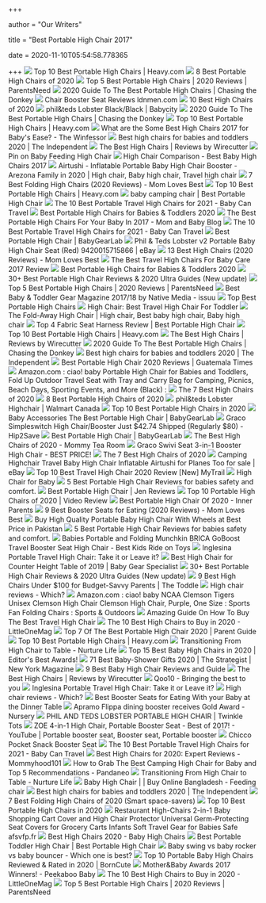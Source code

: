 +++
        
author = "Our Writers"
        
title = "Best Portable High Chair 2017"
        
date = 2020-11-10T05:54:58.778365
        
+++
[ ![](https://heavy.com/wp-content/uploads/2017/04/portable-high-chairs-travel-high-chairs.jpg?quality=65&strip=all)](https://heavy.com/wp-content/uploads/2017/04/portable-high-chairs-travel-high-chairs.jpg?quality=65&strip=all) Top 10 Best Portable High Chairs | Heavy.com
[ ![](https://res.cloudinary.com/babylist/image/upload/f_auto,q_auto:best,c_scale,w_1200/v1550180463/Portable__high_chair_guide_header_c1gxv3.jpg)](https://res.cloudinary.com/babylist/image/upload/f_auto,q_auto:best,c_scale,w_1200/v1550180463/Portable__high_chair_guide_header_c1gxv3.jpg) 8 Best Portable High Chairs of 2020
[ ![](https://parentsneed.com/wp-content/uploads/2017/02/Top-5-Best-Portable-High-Chairs.jpg)](https://parentsneed.com/wp-content/uploads/2017/02/Top-5-Best-Portable-High-Chairs.jpg) Top 5 Best Portable High Chairs | 2020 Reviews | ParentsNeed
[ ![](https://www.chasingthedonkey.com/wp-content/uploads/2017/05/Best-Portable-High-Chair-Booster-Seat-Reviews-PIN-450x900.jpg)](https://www.chasingthedonkey.com/wp-content/uploads/2017/05/Best-Portable-High-Chair-Booster-Seat-Reviews-PIN-450x900.jpg) 2020 Guide To The Best Portable High Chairs | Chasing the Donkey
[ ![](https://www.chasingthedonkey.com/wp-content/uploads/2017/05/Best-Portable-High-Chair-Booster-Seat-Reviews-900x675.jpg)](https://www.chasingthedonkey.com/wp-content/uploads/2017/05/Best-Portable-High-Chair-Booster-Seat-Reviews-900x675.jpg) Chair Booster Seat Reviews ldnmen.com
[ ![](https://res.cloudinary.com/babylist/image/upload/f_auto,q_auto:best,c_scale/v1584597701/Best-of-high-chairs-2020-pin_glxmjb.jpg)](https://res.cloudinary.com/babylist/image/upload/f_auto,q_auto:best,c_scale/v1584597701/Best-of-high-chairs-2020-pin_glxmjb.jpg) 10 Best High Chairs of 2020
[ ![](https://babycity-co-nz.imgix.net/products/philteds-lobster-blackbl-828786~1542746910.jpg?w=1000&fit=fillmax&auto=format&bg=fff&s=64dcdc9a1a4bdd8e948cd914390b0dab)](https://babycity-co-nz.imgix.net/products/philteds-lobster-blackbl-828786~1542746910.jpg?w=1000&fit=fillmax&auto=format&bg=fff&s=64dcdc9a1a4bdd8e948cd914390b0dab) phil&teds Lobster Black/Black | Babycity
[ ![](https://www.chasingthedonkey.com/wp-content/uploads/2017/05/41M9kngNphL.jpg)](https://www.chasingthedonkey.com/wp-content/uploads/2017/05/41M9kngNphL.jpg) 2020 Guide To The Best Portable High Chairs | Chasing the Donkey
[ ![](https://heavy.com/wp-content/uploads/2017/04/mamas-papas-baby-bud-booster-seat.jpg?quality=65&strip=all)](https://heavy.com/wp-content/uploads/2017/04/mamas-papas-baby-bud-booster-seat.jpg?quality=65&strip=all) Top 10 Best Portable High Chairs | Heavy.com
[ ![](http://bpc.h-cdn.co/assets/16/19/980x490/landscape-1462914488-baby-high-chairs.jpg)](http://bpc.h-cdn.co/assets/16/19/980x490/landscape-1462914488-baby-high-chairs.jpg) What are the Some Best High Chairs 2017 for Baby's Ease? - The Winfessor
[ ![](https://static.independent.co.uk/s3fs-public/thumbnails/image/2020/04/02/17/best-high-chairs-baby-toddler-indybest.jpg)](https://static.independent.co.uk/s3fs-public/thumbnails/image/2020/04/02/17/best-high-chairs-baby-toddler-indybest.jpg) Best high chairs for babies and toddlers 2020 | The Independent
[ ![](https://cdn.thewirecutter.com/wp-content/uploads/2017/07/high-chairs-2x1-fullres-4207-600x300.jpg)](https://cdn.thewirecutter.com/wp-content/uploads/2017/07/high-chairs-2x1-fullres-4207-600x300.jpg) The Best High Chairs | Reviews by Wirecutter
[ ![](https://i.pinimg.com/originals/b7/ea/fa/b7eafa972a94f299e92c78e88551927e.jpg)](https://i.pinimg.com/originals/b7/ea/fa/b7eafa972a94f299e92c78e88551927e.jpg) Pin on Baby Feeding High Chair
[ ![](https://best-high-chairs.com/wp-content/uploads/41INu1uuL3L-262x262.jpg)](https://best-high-chairs.com/wp-content/uploads/41INu1uuL3L-262x262.jpg) High Chair Comparison - Best Baby High Chairs 2017
[ ![](https://i.pinimg.com/originals/b4/3b/13/b43b133d4886b60b94ce94e317bb4530.png)](https://i.pinimg.com/originals/b4/3b/13/b43b133d4886b60b94ce94e317bb4530.png) Airtushi - Inflatable Portable Baby High Chair Booster - Arezona Family in  2020 | High chair, Baby high chair, Travel high chair
[ ![](https://momlovesbest.com/wp-content/uploads/2017/09/Best-Folding-High-Chair-1.jpg)](https://momlovesbest.com/wp-content/uploads/2017/09/Best-Folding-High-Chair-1.jpg) 7 Best Folding High Chairs (2020 Reviews) - Mom Loves Best
[ ![](https://heavy.com/wp-content/uploads/2017/04/phil-teds-lobster-high-chair.jpg?quality=65&strip=all)](https://heavy.com/wp-content/uploads/2017/04/phil-teds-lobster-high-chair.jpg?quality=65&strip=all) Top 10 Best Portable High Chairs | Heavy.com
[ ![](https://bestportablehighchair.com/wp-content/uploads/2017/12/Popup-522x300.jpg)](https://bestportablehighchair.com/wp-content/uploads/2017/12/Popup-522x300.jpg) baby camping chair | Best Portable High Chair
[ ![](https://www.babycantravel.com/wp-content/uploads/2017/04/MyLittleSeat-Travel-High-Chair-1024x683.jpg.webp)](https://www.babycantravel.com/wp-content/uploads/2017/04/MyLittleSeat-Travel-High-Chair-1024x683.jpg.webp) The 10 Best Portable Travel High Chairs for 2021 - Baby Can Travel
[ ![](http://images.agoramedia.com/wte3.0/gcms/Best-Portable-High-Chairs-August-2020-722x406.jpg?width=414)](http://images.agoramedia.com/wte3.0/gcms/Best-Portable-High-Chairs-August-2020-722x406.jpg?width=414) Best Portable High Chairs for Babies & Toddlers 2020
[ ![](https://i0.wp.com/intelligentmother.com/wp-content/uploads/2017/03/best-portable-high-chair.jpg?resize=690%2C445)](https://i0.wp.com/intelligentmother.com/wp-content/uploads/2017/03/best-portable-high-chair.jpg?resize=690%2C445) The Best Portable High Chairs For Your Baby In 2017 - Mom and Baby Blog
[ ![](https://www.babycantravel.com/wp-content/uploads/2017/04/Travel-High-Chair-in-Restaurant2-1024x683.jpg)](https://www.babycantravel.com/wp-content/uploads/2017/04/Travel-High-Chair-in-Restaurant2-1024x683.jpg) The 10 Best Portable Travel High Chairs for 2021 - Baby Can Travel
[ ![](https://bgl-i48k9hqubvkf8lnt.stackpathdns.com/photos/1/83/319379_3108_M.jpg)](https://bgl-i48k9hqubvkf8lnt.stackpathdns.com/photos/1/83/319379_3108_M.jpg) Best Portable High Chair | BabyGearLab
[ ![](https://images.channelgrabber.com/MTY5OQ==/5b97c3a9bfff2.jpg)](https://images.channelgrabber.com/MTY5OQ==/5b97c3a9bfff2.jpg) Phil & Teds Lobster v2 Portable Baby High Chair Seat (Red) 9420015715866 |  eBay
[ ![](https://momlovesbest.com/wp-content/uploads/2017/07/Best-High-Chairs.jpg)](https://momlovesbest.com/wp-content/uploads/2017/07/Best-High-Chairs.jpg) 13 Best High Chairs (2020 Reviews) - Mom Loves Best
[ ![](https://i2.wp.com/images-na.ssl-images-amazon.com/images/I/61XUzOQR0LL._SL300_.jpg?ssl=1)](https://i2.wp.com/images-na.ssl-images-amazon.com/images/I/61XUzOQR0LL._SL300_.jpg?ssl=1) The Best Travel High Chairs For Baby Care 2017 Review
[ ![](https://images.agoramedia.com/wte3.0/gcms/The-First-Years-On-The-Go-Booster-Seat-600x600.jpg)](https://images.agoramedia.com/wte3.0/gcms/The-First-Years-On-The-Go-Booster-Seat-600x600.jpg) Best Portable High Chairs for Babies & Toddlers 2020
[ ![](https://babyloveswings.com/wp-content/uploads/2019/05/best-portable-baby-high-chair.jpg)](https://babyloveswings.com/wp-content/uploads/2019/05/best-portable-baby-high-chair.jpg) 30+ Best Portable High Chair Reviews & 2020 Ultra Guides (New update)
[ ![](https://parentsneed.com/wp-content/uploads/2017/02/Inglesina-Fast-Table-Chair.jpg)](https://parentsneed.com/wp-content/uploads/2017/02/Inglesina-Fast-Table-Chair.jpg) Top 5 Best Portable High Chairs | 2020 Reviews | ParentsNeed
[ ![](https://image.isu.pub/171027133440-f2a2d4989bd23a30812f4b6553641451/jpg/page_80.jpg)](https://image.isu.pub/171027133440-f2a2d4989bd23a30812f4b6553641451/jpg/page_80.jpg) Best Baby & Toddler Gear Magazine 2017/18 by Native Media - issuu
[ ![](https://nexusworks.net/wp-content/uploads/2017/10/fisher-price-healthy-care-300x284.jpg)](https://nexusworks.net/wp-content/uploads/2017/10/fisher-price-healthy-care-300x284.jpg) Top Best Portable High Chairs
[ ![](https://www.camylalima.club/wp-content/uploads/2019/03/best-travel-high-chair-booster-seat-seats-2017-first-years-baby-mickey-mouse-feeding-child-furniture-surprising-cha.jpg)](https://www.camylalima.club/wp-content/uploads/2019/03/best-travel-high-chair-booster-seat-seats-2017-first-years-baby-mickey-mouse-feeding-child-furniture-surprising-cha.jpg) High Chair: Best Travel High Chair For Toddler
[ ![](https://i.pinimg.com/originals/fa/71/13/fa71135ce6053b6e161df13f1a65e3dd.jpg)](https://i.pinimg.com/originals/fa/71/13/fa71135ce6053b6e161df13f1a65e3dd.jpg) The Fold-Away High Chair | High chair, Best baby high chair, Baby high chair
[ ![](https://bestportablehighchair.com/wp-content/uploads/2017/12/Fabric-247x300.jpg)](https://bestportablehighchair.com/wp-content/uploads/2017/12/Fabric-247x300.jpg) Top 4 Fabric Seat Harness Review | Best Portable High Chair
[ ![](https://heavy.com/wp-content/uploads/2017/04/ciao-baby-portable-high-chair.jpg?quality=65&strip=all)](https://heavy.com/wp-content/uploads/2017/04/ciao-baby-portable-high-chair.jpg?quality=65&strip=all) Top 10 Best Portable High Chairs | Heavy.com
[ ![](https://cdn.thewirecutter.com/wp-content/uploads/2017/07/high-chairs-lowres-4160.jpg)](https://cdn.thewirecutter.com/wp-content/uploads/2017/07/high-chairs-lowres-4160.jpg) The Best High Chairs | Reviews by Wirecutter
[ ![](https://www.chasingthedonkey.com/wp-content/uploads/2017/05/4100g8X36QL.jpg)](https://www.chasingthedonkey.com/wp-content/uploads/2017/05/4100g8X36QL.jpg) 2020 Guide To The Best Portable High Chairs | Chasing the Donkey
[ ![](https://static.independent.co.uk/s3fs-public/thumbnails/image/2020/04/02/16/graco-swift-fold-high-chair.jpg?width=982&height=726)](https://static.independent.co.uk/s3fs-public/thumbnails/image/2020/04/02/16/graco-swift-fold-high-chair.jpg?width=982&height=726) Best high chairs for babies and toddlers 2020 | The Independent
[ ![](https://www.guatemala-times.com/wp-content/uploads/2017/09/51KZcME8TkL._SY450_-346x450.jpg)](https://www.guatemala-times.com/wp-content/uploads/2017/09/51KZcME8TkL._SY450_-346x450.jpg) Best Portable High Chair 2020 Reviews | Guatemala Times
[ ![](https://m.media-amazon.com/images/S/aplus-media/vc/71082126-c538-4560-925a-3f2037a96732.__CR0,0,970,600_PT0_SX970_V1___.jpg)](https://m.media-amazon.com/images/S/aplus-media/vc/71082126-c538-4560-925a-3f2037a96732.__CR0,0,970,600_PT0_SX970_V1___.jpg) Amazon.com : ciao! baby Portable High Chair for Babies and Toddlers, Fold  Up Outdoor Travel Seat with Tray and Carry Bag for Camping, Picnics, Beach  Days, Sporting Events, and More (Black) :
[ ![](https://www.verywellfamily.com/thmb/yFBjh4b6xTRRksbpO4nl4SuJL0A=/2000x2000/filters:no_upscale():max_bytes(150000):strip_icc()/b5179f0c-24b0-4c74-a10e-2a7c0032e4bb_1.c3b6f7ca5369548ac8a34cb8490288c7-aef746521d5a416ab98e0d259a7c8fb0.jpeg)](https://www.verywellfamily.com/thmb/yFBjh4b6xTRRksbpO4nl4SuJL0A=/2000x2000/filters:no_upscale():max_bytes(150000):strip_icc()/b5179f0c-24b0-4c74-a10e-2a7c0032e4bb_1.c3b6f7ca5369548ac8a34cb8490288c7-aef746521d5a416ab98e0d259a7c8fb0.jpeg) The 7 Best High Chairs of 2020
[ ![](https://images.ctfassets.net/50gzycvace50/Ul2SCbPgiOKwjEKVOlQjr/4eeed1aeaddd7be7def0abc93ffbceb1/original-easy-seat-portable-high-chair-photo.jpg)](https://images.ctfassets.net/50gzycvace50/Ul2SCbPgiOKwjEKVOlQjr/4eeed1aeaddd7be7def0abc93ffbceb1/original-easy-seat-portable-high-chair-photo.jpg) 8 Best Portable High Chairs of 2020
[ ![](https://i5.walmartimages.ca/images/Enlarge/586/6_1/999999-9420015715866_1.jpg)](https://i5.walmartimages.ca/images/Enlarge/586/6_1/999999-9420015715866_1.jpg) phil&teds Lobster Highchair | Walmart Canada
[ ![](https://themecountry.com/wp-content/uploads/2017/08/B00PNXIACE.jpg)](https://themecountry.com/wp-content/uploads/2017/08/B00PNXIACE.jpg) Top 10 Best Portable High Chairs in 2020
[ ![](http://www.newbornbabystuff.com/wp-content/uploads/2017/05/1494462486_606_baby-accessories-the-best-portable-high-chair-babygearlab.jpg)](http://www.newbornbabystuff.com/wp-content/uploads/2017/05/1494462486_606_baby-accessories-the-best-portable-high-chair-babygearlab.jpg) Baby Accessories The Best Portable High Chair | BabyGearLab
[ ![](https://hip2save.com/wp-content/uploads/2017/09/graco-2-in-1-highchair.jpg?resize=1024%2C538&strip=all)](https://hip2save.com/wp-content/uploads/2017/09/graco-2-in-1-highchair.jpg?resize=1024%2C538&strip=all) Graco Simpleswitch High Chair/Booster Just $42.74 Shipped (Regularly $80) -  Hip2Save
[ ![](https://bgl-i48k9hqubvkf8lnt.stackpathdns.com/photos/1/84/319401_1554_L2.jpg)](https://bgl-i48k9hqubvkf8lnt.stackpathdns.com/photos/1/84/319401_1554_L2.jpg) Best Portable High Chair | BabyGearLab
[ ![](https://www.mommytearoom.com/wp-content/uploads/2017/10/Graco-Simpleswitch-Portable-High-Chair-and-Booster.jpg)](https://www.mommytearoom.com/wp-content/uploads/2017/10/Graco-Simpleswitch-Portable-High-Chair-and-Booster.jpg) The Best High Chairs of 2020 - Mommy Tea Room
[ ![](https://kosheronabudget.com/wp-content/uploads/2017/09/Screen-Shot-2017-09-11-at-12.21.17-PM-300x277.png)](https://kosheronabudget.com/wp-content/uploads/2017/09/Screen-Shot-2017-09-11-at-12.21.17-PM-300x277.png) Graco Swivi Seat 3-in-1 Booster High Chair - BEST PRICE!
[ ![](https://www.verywellfamily.com/thmb/CnbBiHkNN2hd6RPd8hWsLxHl97M=/1474x1474/smart/filters:no_upscale()/ScreenShot2020-03-03at3.39.26PM-f72aed31d8f54d508236eead3db327e7.png)](https://www.verywellfamily.com/thmb/CnbBiHkNN2hd6RPd8hWsLxHl97M=/1474x1474/smart/filters:no_upscale()/ScreenShot2020-03-03at3.39.26PM-f72aed31d8f54d508236eead3db327e7.png) The 7 Best High Chairs of 2020
[ ![](https://i.ebayimg.com/images/g/kUoAAOSwzqFZAL62/s-l1600.png)](https://i.ebayimg.com/images/g/kUoAAOSwzqFZAL62/s-l1600.png) Camping Highchair Travel Baby High Chair Inflatable Airtushi for Planes Too  for sale | eBay
[ ![](https://mytrailco.com/wp-content/uploads/2020/05/Top-10-Best-Travel-High-Chair-2020-Review-New.jpg)](https://mytrailco.com/wp-content/uploads/2020/05/Top-10-Best-Travel-High-Chair-2020-Review-New.jpg) Top 10 Best Travel High Chair 2020 Review [New] MyTrail
[ ![](https://lh3.googleusercontent.com/proxy/kVspPIzav8kYWhNg3AwUWiDwy5ZCGWSpr35B0GT_qlH6R6jdupclxv1TU8M7UcMiSJUy0O6m6dIMbTUFRZnMGkxot1Q)](https://lh3.googleusercontent.com/proxy/kVspPIzav8kYWhNg3AwUWiDwy5ZCGWSpr35B0GT_qlH6R6jdupclxv1TU8M7UcMiSJUy0O6m6dIMbTUFRZnMGkxot1Q) High Chair for Baby
[ ![](https://www.babescare.com/wp-content/uploads/2018/05/1-300x225.jpg)](https://www.babescare.com/wp-content/uploads/2018/05/1-300x225.jpg) 5 Best Portable High Chair Reviews for babies safety and comfort.
[ ![](https://www.jenreviews.com/wp-content/uploads/2016/04/Fisher-Price-SpaceSaver-High-Chair-199x300.jpg)](https://www.jenreviews.com/wp-content/uploads/2016/04/Fisher-Price-SpaceSaver-High-Chair-199x300.jpg) Best Portable High Chair | Jen Reviews
[ ![](https://i.ytimg.com/vi/-NqeNDQM9Po/maxresdefault.jpg)](https://i.ytimg.com/vi/-NqeNDQM9Po/maxresdefault.jpg) Top 10 Portable High Chairs of 2020 | Video Review
[ ![](https://www.innerparents.com/wp-content/uploads/2017/11/Best-Portable-High-Chair.png)](https://www.innerparents.com/wp-content/uploads/2017/11/Best-Portable-High-Chair.png) Best Portable High Chair Of 2020 - Inner Parents
[ ![](https://momlovesbest.com/wp-content/uploads/2017/08/Best-Booster-Seat-High-Chairs-1.jpg)](https://momlovesbest.com/wp-content/uploads/2017/08/Best-Booster-Seat-High-Chairs-1.jpg) 9 Best Booster Seats for Eating (2020 Reviews) - Mom Loves Best
[ ![](https://www.shopperspk.com/wp-content/uploads/2017/02/High-Quality-Portable-Baby-High-Chair-With-Wheels-Price-in-Pakistan.jpg)](https://www.shopperspk.com/wp-content/uploads/2017/02/High-Quality-Portable-Baby-High-Chair-With-Wheels-Price-in-Pakistan.jpg) Buy High Quality Portable Baby High Chair With Wheels at Best Price in  Pakistan
[ ![](https://www.babescare.com/wp-content/uploads/2018/05/41Z0DrU-U-L-300x300.jpg)](https://www.babescare.com/wp-content/uploads/2018/05/41Z0DrU-U-L-300x300.jpg) 5 Best Portable High Chair Reviews for babies safety and comfort.
[ ![](https://bestkidsrideontoys.com/wp-content/uploads/2017/03/18-237x300.png)](https://bestkidsrideontoys.com/wp-content/uploads/2017/03/18-237x300.png) Babies Portable and Folding Munchkin BRICA GoBoost Travel Booster Seat High  Chair - Best Kids Ride on Toys
[ ![](https://www.marcieinmommyland.com/wp-content/uploads/2017/09/DOHM_Maui-114-1024x680.jpg)](https://www.marcieinmommyland.com/wp-content/uploads/2017/09/DOHM_Maui-114-1024x680.jpg) Inglesina Portable Travel High Chair: Take it or Leave it?
[ ![](https://babygearspecialist.com/wp-content/uploads/2017/11/KABOOST-Portable-Chair-Booster.jpg)](https://babygearspecialist.com/wp-content/uploads/2017/11/KABOOST-Portable-Chair-Booster.jpg) Best High Chair for Counter Height Table of 2019 | Baby Gear Specialist
[ ![](https://babyloveswings.com/wp-content/uploads/2019/05/portable-high-chair.jpg)](https://babyloveswings.com/wp-content/uploads/2019/05/portable-high-chair.jpg) 30+ Best Portable High Chair Reviews & 2020 Ultra Guides (New update)
[ ![](https://www.thetoddle.com/wp-content/uploads/2017/10/Best-Space-Saving-High-ChairsUnder-100-Fisher-Price-Healthy-Delux.png)](https://www.thetoddle.com/wp-content/uploads/2017/10/Best-Space-Saving-High-ChairsUnder-100-Fisher-Price-Healthy-Delux.png) 9 Best High Chairs Under $100 for Budget-Savvy Parents | The Toddle
[ ![](https://dam.which.co.uk/c882dc50-aec1-4264-aa97-26e2b27e3b7e.jpg)](https://dam.which.co.uk/c882dc50-aec1-4264-aa97-26e2b27e3b7e.jpg) High chair reviews - Which?
[ ![](https://m.media-amazon.com/images/S/aplus-media/vc/98ac72a6-da58-41bf-a025-f5e337f891d4.__CR0,0,970,300_PT0_SX970_V1___.jpg)](https://m.media-amazon.com/images/S/aplus-media/vc/98ac72a6-da58-41bf-a025-f5e337f891d4.__CR0,0,970,300_PT0_SX970_V1___.jpg) Amazon.com : ciao! baby NCAA Clemson Tigers Unisex Clemson High Chair  Clemson High Chair, Purple, One Size : Sports Fan Folding Chairs : Sports &  Outdoors
[ ![](https://hqchairs.com/wp-content/uploads/2017/03/Do-you-need-a-high-chair-1024x507.png)](https://hqchairs.com/wp-content/uploads/2017/03/Do-you-need-a-high-chair-1024x507.png) Amazing Guide On How To Buy The Best Travel High Chair
[ ![](https://littleonemag.com/wp-content/uploads/2020/04/High-Chairs.jpg)](https://littleonemag.com/wp-content/uploads/2020/04/High-Chairs.jpg) The 10 Best High Chairs to Buy in 2020 - LittleOneMag
[ ![](https://parent.guide/wp-content/uploads/2019/03/Babysitting-high-chair.jpg)](https://parent.guide/wp-content/uploads/2019/03/Babysitting-high-chair.jpg) Top 7 Of The Best Portable High Chair 2020 | Parent Guide
[ ![](https://heavy.com/wp-content/uploads/2017/04/cozy-cover-portable-easy-seat-portable-high-chair.jpg?quality=65&strip=all)](https://heavy.com/wp-content/uploads/2017/04/cozy-cover-portable-easy-seat-portable-high-chair.jpg?quality=65&strip=all) Top 10 Best Portable High Chairs | Heavy.com
[ ![](https://www.nurturelife.com/wp-content/uploads/2017/06/Transitioning-from-High-Chair-to-Table-1.jpg)](https://www.nurturelife.com/wp-content/uploads/2017/06/Transitioning-from-High-Chair-to-Table-1.jpg) Transitioning From High Chair to Table - Nurture Life
[ ![](https://spacemazing.com/wp-content/uploads/2019/12/Baby-High-Chair-Wooden-High-Chair-with-Removable-Tray-and-Adjustable-Legs-for-BabyInfantsToddlers-e1582378605739.jpg)](https://spacemazing.com/wp-content/uploads/2019/12/Baby-High-Chair-Wooden-High-Chair-with-Removable-Tray-and-Adjustable-Legs-for-BabyInfantsToddlers-e1582378605739.jpg) Top 15 Best Baby High Chairs in 2020 | Editor's Best Awards!
[ ![](https://pyxis.nymag.com/v1/imgs/1c7/f3b/6481a8a9027b4c462e9d5db5713fe46109.2x.rdeep-vertical.w245.jpg)](https://pyxis.nymag.com/v1/imgs/1c7/f3b/6481a8a9027b4c462e9d5db5713fe46109.2x.rdeep-vertical.w245.jpg) 71 Best Baby-Shower Gifts 2020 | The Strategist | New York Magazine
[ ![](https://babygearspro.com/wp-content/uploads/2017/12/8.-Ciao-Baby-Portable-High-Chair-Black.jpg)](https://babygearspro.com/wp-content/uploads/2017/12/8.-Ciao-Baby-Portable-High-Chair-Black.jpg) 9 Best Baby High Chair Reviews and Guide
[ ![](https://cdn.thewirecutter.com/wp-content/uploads/2017/07/high-chairs-lowres-3854.jpg)](https://cdn.thewirecutter.com/wp-content/uploads/2017/07/high-chairs-lowres-3854.jpg) The Best High Chairs | Reviews by Wirecutter
[ ![](https://gdetail.image-gmkt.com/049/616/542616049/2017/2/4e7fcffc-c348-4ade-9670-e2c3365141b1.jpg)](https://gdetail.image-gmkt.com/049/616/542616049/2017/2/4e7fcffc-c348-4ade-9670-e2c3365141b1.jpg) Qoo10 - Bringing the best to you
[ ![](https://www.marcieinmommyland.com/wp-content/uploads/2017/09/Inglesina-Fast-Table-Chair_-Take-it-or-Leave-It.png)](https://www.marcieinmommyland.com/wp-content/uploads/2017/09/Inglesina-Fast-Table-Chair_-Take-it-or-Leave-It.png) Inglesina Portable Travel High Chair: Take it or Leave it?
[ ![](https://dam.which.co.uk/d60a7262-30f3-4ca4-9146-3a09ee797f42.jpg)](https://dam.which.co.uk/d60a7262-30f3-4ca4-9146-3a09ee797f42.jpg) High chair reviews - Which?
[ ![](https://www.roamingmommy.com/wp-content/uploads/2017/08/Naughty-or-Nice-Party-4-1024x576.png)](https://www.roamingmommy.com/wp-content/uploads/2017/08/Naughty-or-Nice-Party-4-1024x576.png) Best Booster Seats for Eating With your Baby at the Dinner Table
[ ![](https://www.onlogistics.co.uk/nursery/wp-content/uploads/sites/7/2017/11/Flippa-award-press.jpg)](https://www.onlogistics.co.uk/nursery/wp-content/uploads/sites/7/2017/11/Flippa-award-press.jpg) Apramo Flippa dining booster receives Gold Award - Nursery
[ ![](https://www.twinkletots.com.au/wp-content/uploads/2017/11/The-Bump-Best-of-Baby-2015-seal_product_large.png)](https://www.twinkletots.com.au/wp-content/uploads/2017/11/The-Bump-Best-of-Baby-2015-seal_product_large.png) PHIL AND TEDS LOBSTER PORTABLE HIGH CHAIR | Twinkle Tots
[ ![](https://i.pinimg.com/564x/93/b1/fb/93b1fb67a0c250e4d4a6e5e55fd026fa.jpg)](https://i.pinimg.com/564x/93/b1/fb/93b1fb67a0c250e4d4a6e5e55fd026fa.jpg) ZOE 4-in-1 High Chair, Portable Booster Seat - Best of 2017! - YouTube | Portable  booster seat, Booster seat, Portable booster
[ ![](https://onemerrymama.files.wordpress.com/2017/08/20170808_120847.jpg)](https://onemerrymama.files.wordpress.com/2017/08/20170808_120847.jpg) Chicco Pocket Snack Booster Seat
[ ![](https://www.babycantravel.com/wp-content/uploads/2017/04/Travel-High-Chair-in-Restaurant-1024x683.jpg.webp)](https://www.babycantravel.com/wp-content/uploads/2017/04/Travel-High-Chair-in-Restaurant-1024x683.jpg.webp) The 10 Best Portable Travel High Chairs for 2021 - Baby Can Travel
[ ![](https://mommyhood101.com/images/gracohighchair.jpg)](https://mommyhood101.com/images/gracohighchair.jpg) Best High Chairs for 2020: Expert Reviews - Mommyhood101
[ ![](https://pandaneo.com/wp-content/uploads/2017/03/TUCK-AWAY-HIGH-CHAIR-COLLAGE-WEB.jpg)](https://pandaneo.com/wp-content/uploads/2017/03/TUCK-AWAY-HIGH-CHAIR-COLLAGE-WEB.jpg) How to Grab The Best Camping High Chair for Baby and Top 5 Recommendations  - Pandaneo
[ ![](https://3ven7mlv8ik44zpbr3b8t8zw-wpengine.netdna-ssl.com/wp-content/uploads/2019/06/CTA-Healthy-Baby-Meals-5-Meals-1024x341.jpg)](https://3ven7mlv8ik44zpbr3b8t8zw-wpengine.netdna-ssl.com/wp-content/uploads/2019/06/CTA-Healthy-Baby-Meals-5-Meals-1024x341.jpg) Transitioning From High Chair to Table - Nurture Life
[ ![](https://www.gootoshop.com/image/cache//highchair/Screen_Shot_2017-11-18_at_6.25.14_PM_large-228x228.png)](https://www.gootoshop.com/image/cache//highchair/Screen_Shot_2017-11-18_at_6.25.14_PM_large-228x228.png) Baby High Chair |    | Buy Online Bangladesh - Feeding  chair
[ ![](https://static.independent.co.uk/s3fs-public/thumbnails/image/2020/04/02/16/chicco-polly-magic-relax-highchair.jpg?width=982&height=726)](https://static.independent.co.uk/s3fs-public/thumbnails/image/2020/04/02/16/chicco-polly-magic-relax-highchair.jpg?width=982&height=726) Best high chairs for babies and toddlers 2020 | The Independent
[ ![](https://wetheparents.org/wp-content/uploads/2018/03/Best-folding-high-chair.jpg)](https://wetheparents.org/wp-content/uploads/2018/03/Best-folding-high-chair.jpg) 7 Best Folding High Chairs of 2020 (Smart space-savers)
[ ![](https://themecountry.com/wp-content/uploads/2017/08/B0196JZ06O.jpg)](https://themecountry.com/wp-content/uploads/2017/08/B0196JZ06O.jpg) Top 10 Best Portable High Chairs in 2020
[ ![](https://momlovesbest.com/wp-content/uploads/2017/12/Best-Shopping-Cart-Covers-1.webp)](https://momlovesbest.com/wp-content/uploads/2017/12/Best-Shopping-Cart-Covers-1.webp) Restaurant High-Chairs 2-in-1 Baby Shopping Cart Cover and High Chair  Protector Universal Germ-Protecting Seat Covers for Grocery Carts Infants  Soft Travel Gear for Babies Safe afsvfp.fr
[ ![](http://images.agoramedia.com/wte3.0/gcms/Best-High-Chairs-2020-722x406.jpg?width=414)](http://images.agoramedia.com/wte3.0/gcms/Best-High-Chairs-2020-722x406.jpg?width=414) Best High Chairs 2020 - Baby High Chairs
[ ![](https://bestportablehighchair.com/wp-content/uploads/2017/12/Booster-seat-1-240x300.jpg)](https://bestportablehighchair.com/wp-content/uploads/2017/12/Booster-seat-1-240x300.jpg) Best Portable Toddler High Chair | Best Portable High Chair
[ ![](https://www.littlebabygear.com/wp-content/uploads/2018/10/Ingenuity-Power-Adapt-Portable-Swing-have-a-moment-for-yourself-while-your-baby-in-napping-in-a-safe-space.jpg)](https://www.littlebabygear.com/wp-content/uploads/2018/10/Ingenuity-Power-Adapt-Portable-Swing-have-a-moment-for-yourself-while-your-baby-in-napping-in-a-safe-space.jpg) Baby swing vs baby rocker vs baby bouncer - Which one is best?
[ ![](https://borncute.com/wp-content/uploads/bfi_thumb/5.-Fisher-Price-SpaceSaver-High-Chair-6r20j43aind6sdxnqu4lk101iq1derlxe300320bnr3.jpg)](https://borncute.com/wp-content/uploads/bfi_thumb/5.-Fisher-Price-SpaceSaver-High-Chair-6r20j43aind6sdxnqu4lk101iq1derlxe300320bnr3.jpg) Top 10 Portable Baby High Chairs Reviewed & Rated in 2020 | BornCute
[ ![](https://www.peekaboobaby.com.au/product_images/uploaded_images/aden-anais-oxo-tot-high-chair.jpg)](https://www.peekaboobaby.com.au/product_images/uploaded_images/aden-anais-oxo-tot-high-chair.jpg) Mother&Baby Awards 2017 Winners! - Peekaboo Baby
[ ![](https://littleonemag.com/wp-content/uploads/2020/04/61Ktk2UwvL._SL1192_-341x400.jpg)](https://littleonemag.com/wp-content/uploads/2020/04/61Ktk2UwvL._SL1192_-341x400.jpg) The 10 Best High Chairs to Buy in 2020 - LittleOneMag
[ ![](https://parentsneed.com/wp-content/uploads/2017/02/Fisher-Price-Healthy-Care-Deluxe-Booster-Seat.jpg)](https://parentsneed.com/wp-content/uploads/2017/02/Fisher-Price-Healthy-Care-Deluxe-Booster-Seat.jpg) Top 5 Best Portable High Chairs | 2020 Reviews | ParentsNeed
